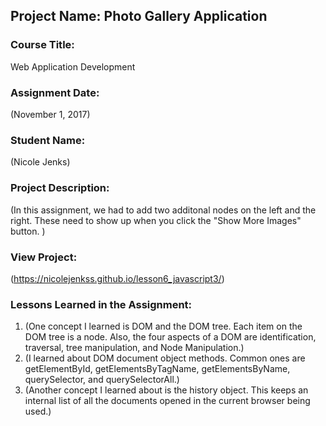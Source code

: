 ## Project Name:  Photo Gallery Application

### Course Title:
Web Application Development

### Assignment Date:  
(November 1, 2017)

### Student Name:  
(Nicole Jenks)

### Project Description:
(In this assignment, we had to add two additonal nodes on the left and the right. These need to show up when you click the "Show More Images" button. )

### View Project:
(https://nicolejenkss.github.io/lesson6_javascript3/)

### Lessons Learned in the Assignment:
1. (One concept I learned is DOM and the DOM tree. Each item on the DOM tree is a node. Also, the four aspects of a DOM are identification, traversal, tree manipulation, and Node Manipulation.)
2. (I learned about DOM document object methods. Common ones are getElementById, getElementsByTagName, getElementsByName, querySelector, and querySelectorAll.)
3. (Another concept I learned about is the history object. This keeps an internal list of all the documents opened in the current browser being used.)
